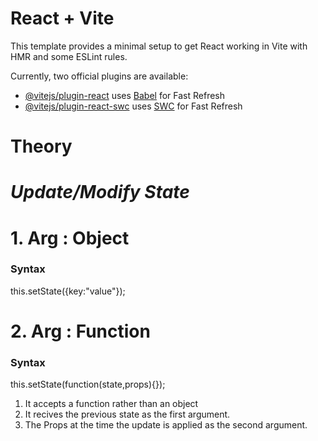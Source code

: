 # React + Vite

This template provides a minimal setup to get React working in Vite with HMR and some ESLint rules.

Currently, two official plugins are available:

- [@vitejs/plugin-react](https://github.com/vitejs/vite-plugin-react/blob/main/packages/plugin-react/README.md) uses [Babel](https://babeljs.io/) for Fast Refresh
- [@vitejs/plugin-react-swc](https://github.com/vitejs/vite-plugin-react-swc) uses [SWC](https://swc.rs/) for Fast Refresh


# Theory

# _Update/Modify State_

# 1. Arg : Object
<h3>Syntax</h3>

this.setState({key:"value"});

# 2. Arg : Function
<h3>Syntax</h3>

this.setState(function(state,props){});

1. It accepts a function rather than an object
2. It recives the previous state as the first argument.
3. The Props at the time the update is applied as the second argument.